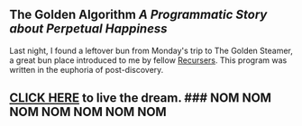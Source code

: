 
The Golden Algorithm *A Programmatic Story about Perpetual Happiness*
--------------------
Last night, I found a leftover bun from Monday's trip to The Golden Steamer, a great bun place introduced to me by fellow [Recursers](www.recurse.com). This program was written in the euphoria of post-discovery.

## [CLICK HERE](http://dantzlerwolfe.github.io/latenight/) to live the dream. ### NOM NOM NOM NOM NOM NOM NOM
